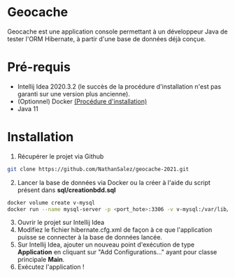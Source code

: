 # Geocache

Geocache est une application console permettant à un développeur Java de tester l'ORM Hibernate, à partir d'une base de données déjà conçue.

# Pré-requis
  - Intellij Idea 2020.3.2 (le succès de la procédure d'installation n'est pas garanti sur une version plus ancienne).
  - (Optionnel) Docker [(Procédure d'installation)](https://docs.docker.com/engine/install/)
  - Java 11

# Installation
  1. Récupérer le projet via Github 
```sh 
git clone https://github.com/NathanSalez/geocache-2021.git
```
  2. Lancer la base de données via Docker ou la créer à l'aide du script présent dans **sql/creationbdd.sql**
```sh
docker volume create v-mysql
docker run --name mysql-server -p <port_hote>:3306 -v v-mysql:/var/lib/mysql -e MYSQL_ROOT_PASSWORD=<mdp> -d nsalez/geocache-sql:1.0
```
  3. Ouvrir le projet sur Intellij Idea
  4. Modifiez le fichier hibernate.cfg.xml de façon à ce que l'application puisse se connecter à la base de données lancée.
  5. Sur Intellij Idea, ajouter un nouveau point d'exécution de type **Application** en cliquant sur "Add Configurations..." ayant pour classe principale **Main**.
  6. Exécutez l'application !
